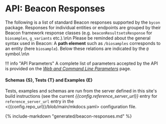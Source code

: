 # API: Beacon Responses

The following is a list of standard Beacon responses supported by the `bycon` package.
Responses for individual entities or endpoints are grouped by their Beacon framework
response classes (e.g. `beaconResultsetsResponse` for `biosamples`, `g_variants` etc.).\n\n
Please be reminded about the general syntax used in Beacon: A **path element** such
as `/biosamples` corresponds to an entity (here `biosample`). Below these relations
are indicated by the `@` symbol.\n\n

!!! info "API Parameters"
    A complete list of parameters accepted by the API is provided on the [_Web and Command Line Parameters_](API-parameters.md) page.

#### Schemas **{S}**, Tests **{T}** and Examples **{E}**
Tests, examples and schemas are run from the server defined in this site's build instructions
(see the current _{{config.reference_server_url}}_ entry for `reference_server_url` entry in the <{{config.repo_url}}/blob/main/mkdocs.yaml> configuration file.

{%
    include-markdown "generated/beacon-responses.md"
%}

